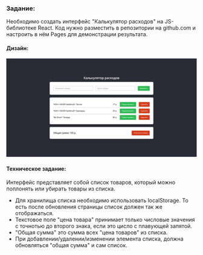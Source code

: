 ### Задание:
Необходимо создать интерфейс "Калькулятор расходов" на JS-библиотеке React. Код нужно разместить в репозитории на github.com и настроить в нём Pages для демонстрации результата. 

#### Дизайн:
![Дизайн](./design.jpg)

#### Техническое задание:

Интерфейс представляет собой список товаров, который можно поплонять или убирать товары из списка.

- Для хранилища списка необходимо использовать localStorage. То есть после обновления страницы список должен так же отображаться.
- Текстовое поле "цена товара" принимает только числовые значения с точнотью до второго знака, если это цисло с плавующей запятой.
- "Общая сумма" это сумма всех "цена товаров" из списка.
- При добавлении/удалении/изменении элемента списка, должна обновляться "общая сумма" и сам список.
